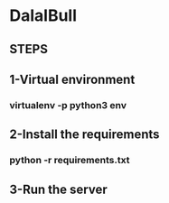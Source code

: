 # DalalBull

## STEPS

## 1-Virtual environment
### virtualenv -p python3 env

## 2-Install the requirements
### python -r requirements.txt

## 3-Run the server
